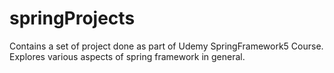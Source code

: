 # springProjects
Contains a set of project done as part of Udemy SpringFramework5 Course. Explores various aspects of spring framework in general.
